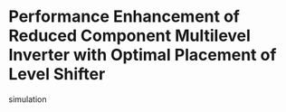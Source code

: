 # Performance Enhancement of Reduced Component Multilevel Inverter with Optimal Placement of Level Shifter
simulation
